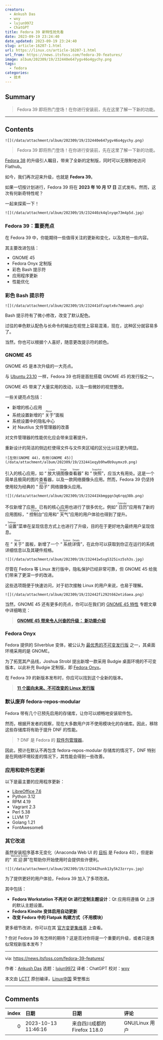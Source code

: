 ```yaml
---
creators:
  - Ankush Das
  - wxy
  - lujun9972
  - ChatGPT
title: Fedora 39 新特性抢先看
date: 2023-09-19 23:24:40
date_updated: 2023-09-19 23:24:40
slug: article-16207-1.html
url: https://linux.cn/article-16207-1.html
url_from: https://news.itsfoss.com/fedora-39-features/
image: album/202309/19/232440e647ygv46o4gychy.png
tags:
  - fedora
categories:
  - 技术
---
```


## Summary

> Fedora 39 即将热门登场！在你进行安装前，先在这里了解一下新的功能。

***

<!-- more -->

## Contents

`![](/data/attachment/album/202309/19/232440e647ygv46o4gychy.png)`

> 
> Fedora 39 即将热门登场！在你进行安装前，先在这里了解一下新的功能。
> 
> 
> 

[Fedora 38](https://news.itsfoss.com/fedora-38/) 的升级引人瞩目，带来了全新的定制版，同时可以无限制地访问 Flathub。

如今，我们再次迎来升级，也就是 **Fedora 39**。

如果一切按计划进行，Fedora 39 将在 **2023 年 10 月 17 日** 正式发布。然而，这次有何新奇特性呢？

一起来探索一下！

`![](/data/attachment/album/202309/19/232440zk4qlnyqe73m4p5d.jpg)`

### Fedora 39：重要亮点

在 Fedora 39 中，你能期待一些值得关注的更新和变化，以及其他一些内容。

其主要改进包括：

* GNOME 45
* Fedora Onyx 定制版
* 彩色 Bash 提示符
* 应用程序更新
* 性能优化

### 彩色 Bash 提示符

`![](/data/attachment/album/202309/19/232441dfzaptx6v7mmamn5.png)`

Bash 提示符有了微小修改，改变了默认配色。

过往的单色默认配色与长命令的输出在视觉上容易混淆，现在，这种区分就容易多了。

当然，你也可以根据个人喜好，随意更改提示符的颜色。

### GNOME 45

GNOME 45 是本次升级的一大亮点。

与 [Ubuntu 23.10](https://news.itsfoss.com/ubuntu-23-10/) 一样，Fedora 39 也将是首批搭载 GNOME 45 的发行版之一。

GNOME 45 带来了大量实用的改动，以及一些微妙的视觉整改。

一些关键亮点包括：

* 新增的核心应用
* 系统设置新增的“<ruby> 关于 <rt>  About </rt></ruby>”面板
* 系统设置中的隐私中心
* 对 Nautilus 文件管理器的改善

对文件管理器的性能优化应会带来显著提升。

重新设计的简洁的侧边栏使得文件与文件夹区域的区分比以往更为明显。

`![左侧(GNOME 44)，右侧(GNOME 45)](/data/attachment/album/202309/19/232441eqyb9hw0b9uymxz0.png)`

引入的核心应用，如 “<ruby> 放大镜图像查看器 <rt>  Loupe Image Viewer </rt></ruby>” 和 “<ruby> 快照 <rt>  Snapshot </rt></ruby>”，应当大有用处。这是一个简单且极简的图片查看器，以及一款网络摄像头应用。然而，Fedora 39 仍坚持使用较为经典的 “<ruby> 茄子 <rt>  Cheese </rt></ruby>” 网络摄像头应用。

`![](/data/attachment/album/202309/19/232441kbmggqn3q6rqq38b.png)`

不仅新增了应用，已有的核心应用也进行了很多优化，例如“<ruby> 日历 <rt>  Calendar </rt></ruby>”应用有了新的应用图标，“<ruby> 控制台 <rt>  Console </rt></ruby>”应用和“<ruby> 天气 <rt>  Weather </rt></ruby>”应用的用户体验也得到了提升。

“<ruby> 设置 <rt>  Settings </rt></ruby>”菜单在呈现信息方式上也进行了升级，目的在于更好地为最终用户呈现信息。

在 “<ruby> 关于 <rt>  About </rt></ruby>” 面板，新增了一个 “<ruby> 系统详情 <rt>  System Details </rt></ruby>”，在此你可以获取到你正在运行的系统详细信息以及其硬件规格。

`![](/data/attachment/album/202309/19/232441w5sg5325ivz5sh3s.jpg)`

尽管在 Fedora 等 Linux 发行版中，隐私保护已经非常可靠，但 GNOME 45 给我们带来了更深一步的改进。

这些选项既便于快速访问，对于初次接触 Linux 的用户来说，也易于理解。

`![](/data/attachment/album/202309/19/232442fi292t662eti6aea.png)`

当然，GNOME 45 还有更多的亮点，你可以在我们的 [GNOME 45 特性](https://news.itsfoss.com/gnome-45/) 专题文章中详细略览：

> 
> **[GNOME 45 带来令人兴奋的升级： 新功能介绍](https://news.itsfoss.com/gnome-45/)**
> 
> 
> 

### Fedora Onyx

Fedora 提供的 Silverblue 变体，被公认为 [最优秀的不可变发行版](https://itsfoss.com/immutable-linux-distros/) 之一，其桌面环境采用的是 GNOME。

为了拓宽其产品线，Joshua Strobl 提出新增一款采用 Budgie 桌面环境的不可变版本，以此补充 Budgie 定制版，即 [Fedora Onyx](https://news.itsfoss.com/fedora-onyx-official/)。

在 Fedora 39 的新版本发布时，你应可以找到这个全新的版本。

> 
> **[11 个面向未来、不可改变的 Linux 发行版](https://itsfoss.com/immutable-linux-distros/)**
> 
> 
> 

### 默认废弃 fedora-repos-modular

Fedora 带有几个已预先启用的存储库，让你可以顺畅地安装软件包。

然而，根据开发者的观察，现在大多数用户并不使用模块化的存储库。因此，移除这些存储库将有助于提升 DNF 的性能。

> 
> ? DNF 是 Fedora 的 [软件包管理器](https://itsfoss.com/package-manager/)。
> 
> 
> 

因此，预计在默认不再包含 fedora-repos-modular 存储库的情况下，DNF 特别是在网络环境较差的情况下，其性能会得到一些改善。

### 应用和软件包更新

以下是最主要的应用程序更新：

* [LibreOffice 7.6](https://news.itsfoss.com/libreoffice-7-6/)
* Python 3.12
* RPM 4.19
* Vagrant 2.3
* Perl 5.38
* LLVM 17
* Golang 1.21
* FontAwesome6

### 其它改进

虽然安装程序基本无变化（Anaconda Web UI 的 [目标](https://fedoraproject.org/wiki/Changes/AnacondaWebUIforFedoraWorkstation) 是 Fedora 40），但是新的“<ruby> 欢迎屏 <rt>  Welcome Screen </rt></ruby>”在帮助你开始使用时会提供些许便利。

`![](/data/attachment/album/202309/19/232442hunk13y5k23zrryu.jpg)`

为了提供更好的用户体验，Fedora 39 加入了多项改进。

其中包括：

* **Fedora Workstation 不再对 Qt 进行定制主题设计**：Qt 应用将遵循 Qt 上游的默认主题设置。
* **Fedora Kinoite 变体启用自动更新**
* **改变 Fedora 中的 Flatpak 构建方式（不用模块）**

更多细节改进，你可以在其 [官方变更集维基](https://fedoraproject.org/wiki/Releases/39/ChangeSet) 上查看。

? 你对 Fedora 39 有怎样的期待？这是否对你将是一个重要的升级，或者只是类似常规新版本发布？

---

via: <https://news.itsfoss.com/fedora-39-features/>

作者：[Ankush Das](https://news.itsfoss.com/author/ankush/) 选题：[lujun9972](https://github.com/lujun9972) 译者：ChatGPT 校对：[wxy](https://github.com/wxy)

本文由 [LCTT](https://github.com/LCTT/TranslateProject) 原创编译，[Linux中国](https://linux.cn/) 荣誉推出

***

## Comments

|   index | 日期                | 日期                                        | 评论                                                 |
|--------:|:--------------------|:--------------------------------------------|:-----------------------------------------------------|
|       0 | 2023-10-13 11:46:16 | 来自四川成都的 Firefox 118.0|GNU/Linux 用户 | Fedora的中文字体看起来就是不如ubuntu，你们换的啥字体 |
